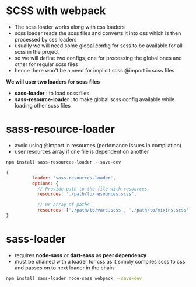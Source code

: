 # SCSS with webpack
- The scss loader works along with css loaders
- scss loader reads the scss files and converts it into css which is then processed by css loaders
- usually we will need some global config for scss to be available for all scss in the project
- so we will define two configs, one for processing the global ones and other for regular scss files
- hence there won't be a need for implicit scss @import in scss files



**We will user two loaders for scss files**

- **sass-loader** : to load scss files
- **sass-resource-loader** : to make global scss config available while loading other scss files




# sass-resource-loader

- avoid using @import in resources (perfomance issues in compilation)
- user resources array if one file is dependent on another

```
npm install sass-resources-loader --save-dev
```



```js
{
          loader: 'sass-resources-loader',
          options: {
            // Provide path to the file with resources
            resources: './path/to/resources.scss',

            // Or array of paths
            resources: ['./path/to/vars.scss', './path/to/mixins.scss']
}
```



# sass-loader

- requires **node-sass** or **dart-sass** as **peer dependency**
- must be chained with a loader for css as it simply compiles scss to css and passes on to next loader in the chain

```bash
npm install sass-loader node-sass webpack --save-dev
```

